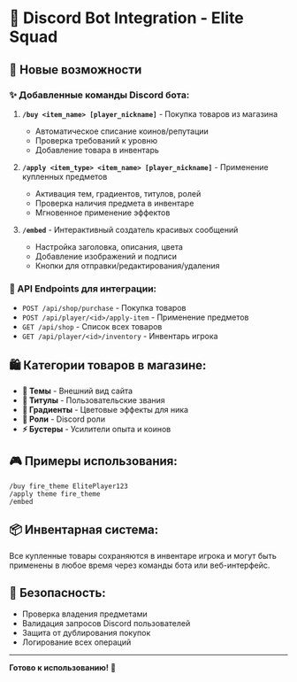 # 🤖 Discord Bot Integration - Elite Squad

## 🚀 Новые возможности

### ✨ Добавленные команды Discord бота:

1. **`/buy <item_name> [player_nickname]`** - Покупка товаров из магазина
   - Автоматическое списание коинов/репутации
   - Проверка требований к уровню
   - Добавление товара в инвентарь

2. **`/apply <item_type> <item_name> [player_nickname]`** - Применение купленных предметов
   - Активация тем, градиентов, титулов, ролей
   - Проверка наличия предмета в инвентаре
   - Мгновенное применение эффектов

3. **`/embed`** - Интерактивный создатель красивых сообщений
   - Настройка заголовка, описания, цвета
   - Добавление изображений и подписи
   - Кнопки для отправки/редактирования/удаления

### 🔗 API Endpoints для интеграции:

- `POST /api/shop/purchase` - Покупка товаров
- `POST /api/player/<id>/apply-item` - Применение предметов
- `GET /api/shop` - Список всех товаров
- `GET /api/player/<id>/inventory` - Инвентарь игрока

## 🛍️ Категории товаров в магазине:

- **🎨 Темы** - Внешний вид сайта
- **👑 Титулы** - Пользовательские звания
- **🌈 Градиенты** - Цветовые эффекты для ника
- **💎 Роли** - Discord роли
- **⚡ Бустеры** - Усилители опыта и коинов

## 🎮 Примеры использования:

```
/buy fire_theme ElitePlayer123
/apply theme fire_theme
/embed
```

## 📦 Инвентарная система:

Все купленные товары сохраняются в инвентаре игрока и могут быть применены в любое время через команды бота или веб-интерфейс.

## 🔐 Безопасность:

- Проверка владения предметами
- Валидация запросов Discord пользователей
- Защита от дублирования покупок
- Логирование всех операций

---

**Готово к использованию!** 🎉